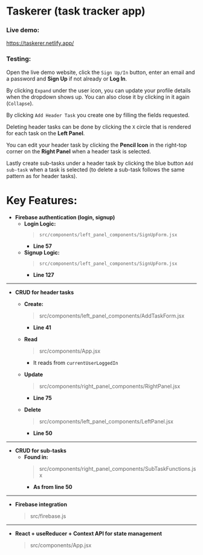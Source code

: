 # Taskerer (task tracker app)

### Live demo:
https://taskerer.netlify.app/

### Testing:
Open the live demo website, click the `Sign Up/In` button, enter an email and a password and **Sign Up** if not already or **Log In**.

By clicking `Expand` under the user icon, you can update your profile details when the dropdown shows up. You can also close it by clicking in it again (`Collapse`).

By clicking `Add Header Task` you create one by filling the fields requested.

Deleting header tasks can be done by clicking the `X` circle that is rendered for each task on the **Left Panel**.

You can edit your header task by clicking the **Pencil Icon** in the right-top corner on the **Right Panel** when a header task is selected.

Lastly create sub-tasks under a header task by clicking the blue button `Add sub-task` when a task is selected (to delete a sub-task follows the same pattern as for header tasks).


# Key Features:

- **Firebase authentication (login, signup)**
  - **Login Logic:**
    > `src/components/left_panel_components/SignUpForm.jsx`
      - **Line 57**
  - **Signup Logic:** 
    >`src/components/left_panel_components/SignUpForm.jsx`
      - **Line 127**

---

- **CRUD for header tasks**
  - **Create:**
      > src/components/left_panel_components/AddTaskForm.jsx
      - **Line 41**
  - **Read**
      > src/components/App.jsx
      - It reads from `currentUserLoggedIn`

  - **Update**
      > src/components/right_panel_components/RightPanel.jsx
      - **Line 75**

  - **Delete**
      > src/components/left_panel_components/LeftPanel.jsx
      - **Line 50**
---

- **CRUD for sub-tasks**
  - **Found in:**
    > src/components/right_panel_components/SubTaskFunctions.jsx
      - **As from line 50**

---

- **Firebase integration**
    > src/firebase.js

---

- **React + useReducer + Context API for state management**
    > src/components/App.jsx

    
